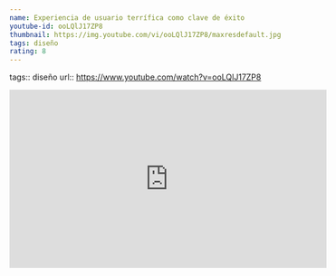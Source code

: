 ```yaml
---
name: Experiencia de usuario terrífica como clave de éxito
youtube-id: ooLQlJ17ZP8
thumbnail: https://img.youtube.com/vi/ooLQlJ17ZP8/maxresdefault.jpg
tags: diseño
rating: 8
---
```

tags:: diseño
url:: https://www.youtube.com/watch?v=ooLQlJ17ZP8

<iframe width='560' height='315' src='https://www.youtube.com/embed/ooLQlJ17ZP8' title='YouTube video player' frameborder='0' allow='accelerometer; autoplay; clipboard-write; encrypted-media; gyroscope; picture-in-picture; web-share' allowfullscreen></iframe>


